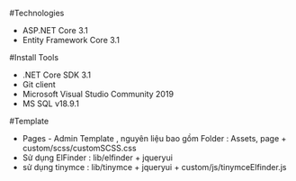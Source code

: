﻿#Technologies
* ASP.NET Core 3.1
* Entity Framework Core 3.1

#Install Tools
 * .NET Core SDK 3.1
 * Git client
 * Microsoft Visual Studio Community 2019
* MS SQL v18.9.1

#Template
 * Pages - Admin Template , nguyên liệu bao gồm Folder : Assets, page + custom/scss/customSCSS.css
 * Sử dụng ElFinder : lib/elfinder + jqueryui
 * sử dụng tinymce : lib/tinymce + jqueryui + custom/js/tinymceElfinder.js



